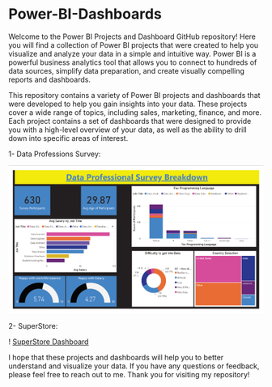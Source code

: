 # Power-BI-Dashboards

Welcome to the Power BI Projects and Dashboard GitHub repository! Here you will find a collection of Power BI projects that were created to help you visualize and analyze your data in a simple and intuitive way. Power BI is a powerful business analytics tool that allows you to connect to hundreds of data sources, simplify data preparation, and create visually compelling reports and dashboards.

This repository contains a variety of Power BI projects and dashboards that were developed to help you gain insights into your data. These projects cover a wide range of topics, including sales, marketing, finance, and more. Each project contains a set of dashboards that were designed to provide you with a high-level overview of your data, as well as the ability to drill down into specific areas of interest.

1- Data Professions Survey: 

![Data Professions Survey Dashboard](https://github.com/AmrZakiii/Power-BI-Dashboards/blob/main/DataSurvey%20Dashboard.png)

2- SuperStore: 

! [SuperStore Dashboard](https://github.com/AmrZakiii/Power-BI-Dashboards/blob/main/SuperStore%20Dashboard.png)

I hope that these projects and dashboards will help you to better understand and visualize your data. If you have any questions or feedback, please feel free to reach out to me. Thank you for visiting my repository!
